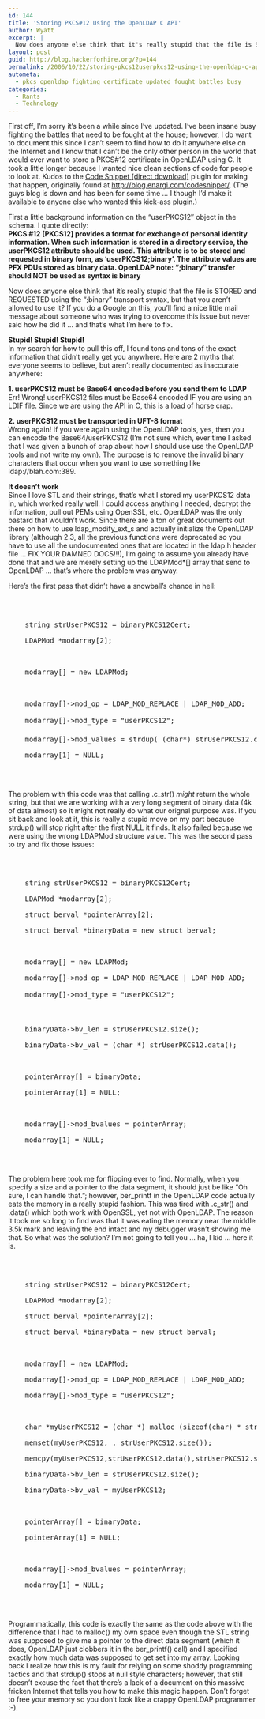 ```yaml
---
id: 144
title: 'Storing PKCS#12 Using the OpenLDAP C API'
author: Wyatt
excerpt: |
  Now does anyone else think that it's really stupid that the file is STORED and REQUESTED using the ";binary" transport syntax, but that you aren't allowed to use it?
layout: post
guid: http://blog.hackerforhire.org/?p=144
permalink: /2006/10/22/storing-pkcs12userpkcs12-using-the-openldap-c-api/
autometa:
  - pkcs openldap fighting certificate updated fought battles busy
categories:
  - Rants
  - Technology
---
```

First off, I&#8217;m sorry it&#8217;s been a while since I&#8217;ve updated. I&#8217;ve been insane busy fighting the battles that need to be fought at the house; however, I do want to document this since I can&#8217;t seem to find how to do it anywhere else on the Internet and I know that I can&#8217;t be the only other person in the world that would ever want to store a PKCS#12 certificate in OpenLDAP using C. It took a little longer because I wanted nice clean sections of code for people to look at. Kudos to the [Code Snippet [direct download]][1] plugin for making that happen, originally found at <http://blog.enargi.com/codesnippet/>. (The guys blog is down and has been for some time &#8230; I though I&#8217;d make it available to anyone else who wanted this kick-ass plugin.)

First a little background information on the &#8220;userPKCS12&#8243; object in the schema. I quote directly:  
**PKCS #12 [PKCS12] provides a format for exchange of personal identity information. When such information is stored in a directory service, the userPKCS12 attribute should be used. This attribute is to be stored and requested in binary form, as &#8216;userPKCS12;binary&#8217;. The attribute values are PFX PDUs stored as binary data. OpenLDAP note: &#8220;;binary&#8221; transfer should NOT be used as syntax is binary**

Now does anyone else think that it&#8217;s really stupid that the file is STORED and REQUESTED using the &#8220;;binary&#8221; transport syntax, but that you aren&#8217;t allowed to use it? If you do a Google on this, you&#8217;ll find a nice little mail message about someone who was trying to overcome this issue but never said how he did it &#8230; and that&#8217;s what I&#8217;m here to fix.  
<!--more-->

**Stupid! Stupid! Stupid!**  
In my search for how to pull this off, I found tons and tons of the exact information that didn&#8217;t really get you anywhere. Here are 2 myths that everyone seems to believe, but aren&#8217;t really documented as inaccurate anywhere:

**1. userPKCS12 must be Base64 encoded before you send them to LDAP**  
Err! Wrong! userPKCS12 files must be Base64 encoded IF you are using an LDIF file. Since we are using the API in C, this is a load of horse crap.

**2. userPKCS12 must be transported in UFT-8 format**  
Wrong again! If you were again using the OpenLDAP tools, yes, then you can encode the Base64/userPKCS12 (I&#8217;m not sure which, ever time I asked that I was given a bunch of crap about how I should use use the OpenLDAP tools and not write my own). The purpose is to remove the invalid binary characters that occur when you want to use something like ldap://blah.com:389.

**It doesn&#8217;t work**  
Since I love STL and their strings, that&#8217;s what I stored my userPKCS12 data in, which worked really well. I could access anything I needed, decrypt the information, pull out PEMs using OpenSSL, etc. OpenLDAP was the only bastard that wouldn&#8217;t work. Since there are a ton of great documents out there on how to use ldap\_modify\_ext_s and actually initialize the OpenLDAP library (although 2.3, all the previous functions were deprecated so you have to use all the undocumented ones that are located in the ldap.h header file &#8230; FIX YOUR DAMNED DOCS!!!), I&#8217;m going to assume you already have done that and we are merely setting up the LDAPMod*[] array that send to OpenLDAP &#8230; that&#8217;s where the problem was anyway.

Here&#8217;s the first pass that didn&#8217;t have a snowball&#8217;s chance in hell:

<pre><div class="codesnip-container" >
  <div class="c codesnip">
    <span class="kw4">string</span> strUserPKCS12 <span class="sy0">=</span> binaryPKCS12Cert<span class="sy0">;</span><br />
    LDAPMod <span class="sy0">*</span>modarray<span class="br0">&#91;</span><span class="nu0">2</span><span class="br0">&#93;</span><span class="sy0">;</span><br />
    <br />
    modarray<span class="br0">&#91;</span><span class="nu0"></span><span class="br0">&#93;</span> <span class="sy0">=</span> new LDAPMod<span class="sy0">;</span><br />
    <br />
    modarray<span class="br0">&#91;</span><span class="nu0"></span><span class="br0">&#93;</span><span class="sy0">-&gt;</span>mod_op <span class="sy0">=</span> LDAP_MOD_REPLACE <span class="sy0">|</span> LDAP_MOD_ADD<span class="sy0">;</span><br />
    modarray<span class="br0">&#91;</span><span class="nu0"></span><span class="br0">&#93;</span><span class="sy0">-&gt;</span>mod_type <span class="sy0">=</span> <span class="st0">"userPKCS12"</span><span class="sy0">;</span><br />
    modarray<span class="br0">&#91;</span><span class="nu0"></span><span class="br0">&#93;</span><span class="sy0">-&gt;</span>mod_values <span class="sy0">=</span> strdup<span class="br0">&#40;</span> <span class="br0">&#40;</span><span class="kw4">char</span><span class="sy0">*</span><span class="br0">&#41;</span> strUserPKCS12.<span class="me1">c_str</span><span class="br0">&#40;</span><span class="br0">&#41;</span> <span class="br0">&#41;</span><span class="sy0">;</span><br />
    modarray<span class="br0">&#91;</span><span class="nu0">1</span><span class="br0">&#93;</span> <span class="sy0">=</span> NULL<span class="sy0">;</span>
  </div>
</div>
</pre>

The problem with this code was that calling .c_str() *might* return the whole string, but that we are working with a very long segment of binary data (4k of data almost) so it might not really do what our orignal purpose was. If you sit back and look at it, this is really a stupid move on my part because strdup() will stop right after the first NULL it finds. It also failed because we were using the wrong LDAPMod structure value. This was the second pass to try and fix those issues:

<pre><div class="codesnip-container" >
  <div class="c codesnip">
    <span class="kw4">string</span> strUserPKCS12 <span class="sy0">=</span> binaryPKCS12Cert<span class="sy0">;</span><br />
    LDAPMod <span class="sy0">*</span>modarray<span class="br0">&#91;</span><span class="nu0">2</span><span class="br0">&#93;</span><span class="sy0">;</span><br />
    <span class="kw4">struct</span> berval <span class="sy0">*</span>pointerArray<span class="br0">&#91;</span><span class="nu0">2</span><span class="br0">&#93;</span><span class="sy0">;</span><br />
    <span class="kw4">struct</span> berval <span class="sy0">*</span>binaryData <span class="sy0">=</span> new <span class="kw4">struct</span> berval<span class="sy0">;</span><br />
    <br />
    modarray<span class="br0">&#91;</span><span class="nu0"></span><span class="br0">&#93;</span> <span class="sy0">=</span> new LDAPMod<span class="sy0">;</span><br />
    modarray<span class="br0">&#91;</span><span class="nu0"></span><span class="br0">&#93;</span><span class="sy0">-&gt;</span>mod_op <span class="sy0">=</span> LDAP_MOD_REPLACE <span class="sy0">|</span> LDAP_MOD_ADD<span class="sy0">;</span><br />
    modarray<span class="br0">&#91;</span><span class="nu0"></span><span class="br0">&#93;</span><span class="sy0">-&gt;</span>mod_type <span class="sy0">=</span> <span class="st0">"userPKCS12"</span><span class="sy0">;</span><br />
    <br />
    binaryData<span class="sy0">-&gt;</span>bv_len <span class="sy0">=</span> strUserPKCS12.<span class="me1">size</span><span class="br0">&#40;</span><span class="br0">&#41;</span><span class="sy0">;</span><br />
    binaryData<span class="sy0">-&gt;</span>bv_val <span class="sy0">=</span> <span class="br0">&#40;</span><span class="kw4">char</span> <span class="sy0">*</span><span class="br0">&#41;</span> strUserPKCS12.<span class="me1">data</span><span class="br0">&#40;</span><span class="br0">&#41;</span><span class="sy0">;</span><br />
    <br />
    pointerArray<span class="br0">&#91;</span><span class="nu0"></span><span class="br0">&#93;</span> <span class="sy0">=</span> binaryData<span class="sy0">;</span><br />
    pointerArray<span class="br0">&#91;</span><span class="nu0">1</span><span class="br0">&#93;</span> <span class="sy0">=</span> NULL<span class="sy0">;</span><br />
    <br />
    modarray<span class="br0">&#91;</span><span class="nu0"></span><span class="br0">&#93;</span><span class="sy0">-&gt;</span>mod_bvalues <span class="sy0">=</span> pointerArray<span class="sy0">;</span><br />
    modarray<span class="br0">&#91;</span><span class="nu0">1</span><span class="br0">&#93;</span> <span class="sy0">=</span> NULL<span class="sy0">;</span>
  </div>
</div>
</pre>

The problem here took me for flipping ever to find. Normally, when you specify a size and a pointer to the data segment, it should just be like &#8220;Oh sure, I can handle that.&#8221;; however, ber\_printf in the OpenLDAP code actually eats the memory in a really stupid fashion. This was tired with .c\_str() and .data() which both work with OpenSSL, yet not with OpenLDAP. The reason it took me so long to find was that it was eating the memory near the middle 3.5k mark and leaving the end intact and my debugger wasn&#8217;t showing me that. So what was the solution? I&#8217;m not going to tell you &#8230; ha, I kid &#8230; here it is.

<pre><div class="codesnip-container" >
  <div class="c codesnip">
    <span class="kw4">string</span> strUserPKCS12 <span class="sy0">=</span> binaryPKCS12Cert<span class="sy0">;</span><br />
    LDAPMod <span class="sy0">*</span>modarray<span class="br0">&#91;</span><span class="nu0">2</span><span class="br0">&#93;</span><span class="sy0">;</span><br />
    <span class="kw4">struct</span> berval <span class="sy0">*</span>pointerArray<span class="br0">&#91;</span><span class="nu0">2</span><span class="br0">&#93;</span><span class="sy0">;</span><br />
    <span class="kw4">struct</span> berval <span class="sy0">*</span>binaryData <span class="sy0">=</span> new <span class="kw4">struct</span> berval<span class="sy0">;</span><br />
    <br />
    modarray<span class="br0">&#91;</span><span class="nu0"></span><span class="br0">&#93;</span> <span class="sy0">=</span> new LDAPMod<span class="sy0">;</span><br />
    modarray<span class="br0">&#91;</span><span class="nu0"></span><span class="br0">&#93;</span><span class="sy0">-&gt;</span>mod_op <span class="sy0">=</span> LDAP_MOD_REPLACE <span class="sy0">|</span> LDAP_MOD_ADD<span class="sy0">;</span><br />
    modarray<span class="br0">&#91;</span><span class="nu0"></span><span class="br0">&#93;</span><span class="sy0">-&gt;</span>mod_type <span class="sy0">=</span> <span class="st0">"userPKCS12"</span><span class="sy0">;</span><br />
    <br />
    <span class="kw4">char</span> <span class="sy0">*</span>myUserPKCS12 <span class="sy0">=</span> <span class="br0">&#40;</span><span class="kw4">char</span> <span class="sy0">*</span><span class="br0">&#41;</span> malloc <span class="br0">&#40;</span><span class="kw4">sizeof</span><span class="br0">&#40;</span><span class="kw4">char</span><span class="br0">&#41;</span> <span class="sy0">*</span> strUserPKCS12.<span class="me1">size</span><span class="br0">&#40;</span><span class="br0">&#41;</span><span class="br0">&#41;</span><span class="sy0">;</span><br />
    memset<span class="br0">&#40;</span>myUserPKCS12<span class="sy0">,</span> <span class="nu0"></span><span class="sy0">,</span> strUserPKCS12.<span class="me1">size</span><span class="br0">&#40;</span><span class="br0">&#41;</span><span class="br0">&#41;</span><span class="sy0">;</span><br />
    memcpy<span class="br0">&#40;</span>myUserPKCS12<span class="sy0">,</span>strUserPKCS12.<span class="me1">data</span><span class="br0">&#40;</span><span class="br0">&#41;</span><span class="sy0">,</span>strUserPKCS12.<span class="me1">size</span><span class="br0">&#40;</span><span class="br0">&#41;</span><span class="br0">&#41;</span><span class="sy0">;</span><br />
    binaryData<span class="sy0">-&gt;</span>bv_len <span class="sy0">=</span> strUserPKCS12.<span class="me1">size</span><span class="br0">&#40;</span><span class="br0">&#41;</span><span class="sy0">;</span><br />
    binaryData<span class="sy0">-&gt;</span>bv_val <span class="sy0">=</span> myUserPKCS12<span class="sy0">;</span><br />
    <br />
    pointerArray<span class="br0">&#91;</span><span class="nu0"></span><span class="br0">&#93;</span> <span class="sy0">=</span> binaryData<span class="sy0">;</span><br />
    pointerArray<span class="br0">&#91;</span><span class="nu0">1</span><span class="br0">&#93;</span> <span class="sy0">=</span> NULL<span class="sy0">;</span><br />
    <br />
    modarray<span class="br0">&#91;</span><span class="nu0"></span><span class="br0">&#93;</span><span class="sy0">-&gt;</span>mod_bvalues <span class="sy0">=</span> pointerArray<span class="sy0">;</span><br />
    modarray<span class="br0">&#91;</span><span class="nu0">1</span><span class="br0">&#93;</span> <span class="sy0">=</span> NULL<span class="sy0">;</span>
  </div>
</div>
</pre>

Programmatically, this code is exactly the same as the code above with the difference that I had to malloc() my own space even though the STL string was supposed to give me a pointer to the direct data segment (which it does, OpenLDAP just clobbers it in the ber_printf() call) and I specified exactly how much data was supposed to get set into my array. Looking back I realize how this is my fault for relying on some shoddy programming tactics and that strdup() stops at null style characters; however, that still doesn&#8217;t excuse the fact that there&#8217;s a lack of a document on this massive fricken Internet that tells you how to make this magic happen. Don&#8217;t forget to free your memory so you don&#8217;t look like a crappy OpenLDAP programmer :-).

 [1]: http://hackerforhire.org/codesnippet20.zip